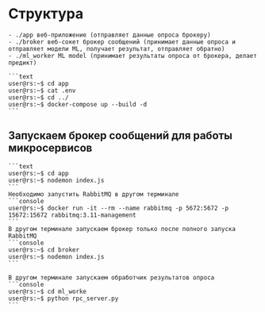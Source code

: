 # Структура
    - ./app веб-приложение (отправляет данные опроса брокеру)
    - ./broker веб-сокет брокер сообщений (принимает данные опроса и отправляет модели ML, получает результат, отправляет обратно)
    - ./ml_worker ML model (принимает результаты опроса от брокера, делает предикт)

    ```text
    user@rs:~$ cd app
    user@rs:~$ cat .env
    user@rs:~$ cd ../
    user@rs:~$ docker-compose up --build -d 
    ```
## Запускаем брокер сообщений для работы микросервисов
    ```text
    user@rs:~$ cd app
    user@rs:~$ nodemon index.js
    ```
    Необходимо запустить RabbitMQ в другом терминале
    ```console
    user@rs:~$ docker run -it --rm --name rabbitmq -p 5672:5672 -p 15672:15672 rabbitmq:3.11-management
    ```
    В другом терминале запускаем брокер только после полного запуска RabbitMQ
    ```console
    user@rs:~$ cd broker
    user@rs:~$ nodemon index.js
    ```

    В другом терминале запускаем обработчик результатов опроса
    ```console
    user@rs:~$ cd ml_worke
    user@rs:~$ python rpc_server.py
    ```
    